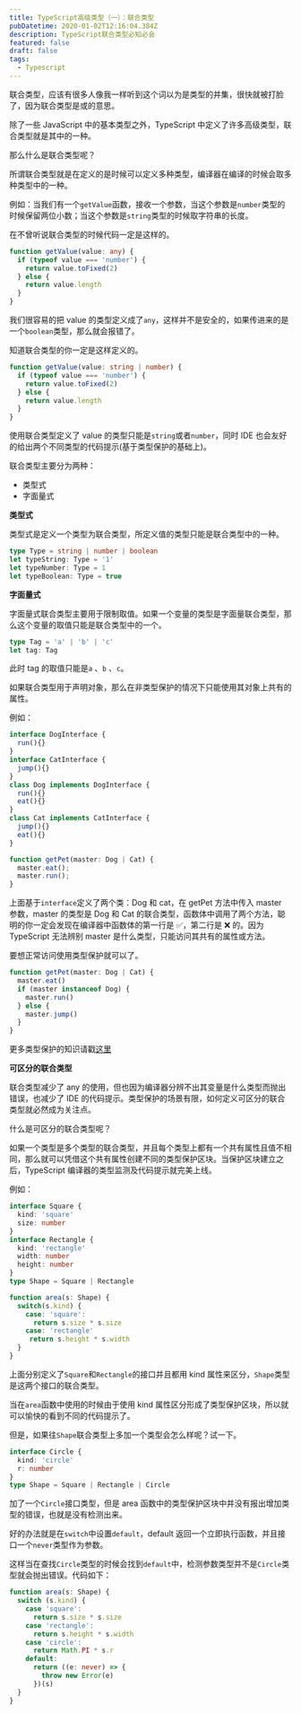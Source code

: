 ```yaml
---
title: TypeScript高级类型（一）：联合类型
pubDatetime: 2020-01-02T12:16:04.384Z
description: TypeScript联合类型必知必会
featured: false
draft: false
tags:
  - Typescript
---
```


联合类型，应该有很多人像我一样听到这个词以为是类型的并集，很快就被打脸了，因为联合类型是或的意思。

除了一些 JavaScript 中的基本类型之外，TypeScript 中定义了许多高级类型，联合类型就是其中的一种。

那么什么是联合类型呢？

所谓联合类型就是在定义的是时候可以定义多种类型，编译器在编译的时候会取多种类型中的一种。

例如：当我们有一个`getValue`函数，接收一个参数，当这个参数是`number`类型的时候保留两位小数；当这个参数是`string`类型的时候取字符串的长度。

在不曾听说联合类型的时候代码一定是这样的。

```ts
function getValue(value: any) {
  if (typeof value === 'number') {
    return value.toFixed(2)
  } else {
    return value.length
  }
}
```

我们很容易的把 value 的类型定义成了`any`，这样并不是安全的，如果传进来的是一个`boolean`类型，那么就会报错了。

知道联合类型的你一定是这样定义的。

```ts
function getValue(value: string | number) {
  if (typeof value === 'number') {
    return value.toFixed(2)
  } else {
    return value.length
  }
}
```

使用联合类型定义了 value 的类型只能是`string`或者`number`，同时 IDE 也会友好的给出两个不同类型的代码提示(基于类型保护的基础上)。

联合类型主要分为两种：

- 类型式
- 字面量式

**类型式**

类型式是定义一个类型为联合类型，所定义值的类型只能是联合类型中的一种。

```ts
type Type = string | number | boolean
let typeString: Type = '1'
let typeNumber: Type = 1
let typeBoolean: Type = true
```

**字面量式**

字面量式联合类型主要用于限制取值。如果一个变量的类型是字面量联合类型，那么这个变量的取值只能是联合类型中的一个。

```ts
type Tag = 'a' | 'b' | 'c'
let tag: Tag
```

此时 tag 的取值只能是`a` 、`b` 、`c`。

如果联合类型用于声明对象，那么在非类型保护的情况下只能使用其对象上共有的属性。

例如：

```ts
interface DogInterface {
  run(){}
}
interface CatInterface {
  jump(){}
}
class Dog implements DogInterface {
  run(){}
  eat(){}
}
class Cat implements CatInterface {
  jump(){}
  eat(){}
}

function getPet(master: Dog | Cat) {
  master.eat();
  master.run();
}

```

上面基于`interface`定义了两个类：Dog 和 cat，在 getPet 方法中传入 master 参数，master 的类型是 Dog 和 Cat 的联合类型，函数体中调用了两个方法，聪明的你一定会发现在编译器中函数体的第一行是 ✅，第二行是 ❌ 的。因为 TypeScript 无法辨别 master 是什么类型，只能访问其共有的属性或方法。

要想正常访问使用类型保护就可以了。

```ts
function getPet(master: Dog | Cat) {
  master.eat()
  if (master instanceof Dog) {
    master.run()
  } else {
    master.jump()
  }
}
```

更多类型保护的知识请戳[这里](https://kim.cckim.cn/content/TypeScript/typescript-type-protected/)

**可区分的联合类型**

联合类型减少了 any 的使用，但也因为编译器分辨不出其变量是什么类型而抛出错误，也减少了 IDE 的代码提示。类型保护的场景有限，如何定义可区分的联合类型就必然成为关注点。

什么是可区分的联合类型呢？

如果一个类型是多个类型的联合类型，并且每个类型上都有一个共有属性且值不相同，那么就可以凭借这个共有属性创建不同的类型保护区块。当保护区块建立之后，TypeScript 编译器的类型监测及代码提示就完美上线。

例如：

```ts
interface Square {
  kind: 'square'
  size: number
}
interface Rectangle {
  kind: 'rectangle'
  width: number
  height: number
}
type Shape = Square | Rectangle

function area(s: Shape) {
  switch(s.kind) {
    case: 'square':
      return s.size * s.size
    case: 'rectangle'
     return s.height * s.width
  }
}
```

上面分别定义了`Square`和`Rectangle`的接口并且都用 kind 属性来区分，`Shape`类型是这两个接口的联合类型。

当在`area`函数中使用的时候由于使用 kind 属性区分形成了类型保护区块，所以就可以愉快的看到不同的代码提示了。

但是，如果往`Shape`联合类型上多加一个类型会怎么样呢？试一下。

```ts
interface Circle {
  kind: 'circle'
  r: number
}
type Shape = Square | Rectangle | Circle
```

加了一个`Circle`接口类型，但是 area 函数中的类型保护区块中并没有报出增加类型的错误，也就是没有检测出来。

好的办法就是在`switch`中设置`default`，default 返回一个立即执行函数，并且接口一个`never`类型作为参数。

这样当在查找`Circle`类型的时候会找到`default`中，检测参数类型并不是`Circle`类型就会抛出错误。代码如下：

```ts
function area(s: Shape) {
  switch (s.kind) {
    case 'square':
      return s.size * s.size
    case 'rectangle':
      return s.height * s.width
    case 'circle':
      return Math.PI * s.r
    default:
      return ((e: never) => {
        throw new Error(e)
      })(s)
  }
}
```

